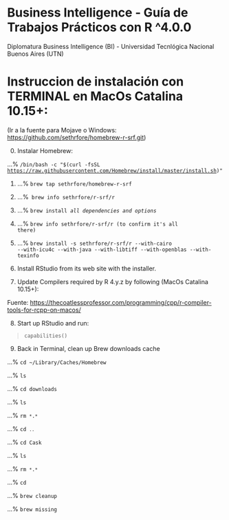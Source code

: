 # Business Intelligence - Guía de Trabajos Prácticos con R ^4.0.0
Diplomatura Business Intelligence (BI) - Universidad Tecnlógica Nacional Buenos Aires (UTN)

# Instruccion de instalación con TERMINAL en MacOs Catalina 10.15+:
(Ir a la fuente para Mojave o Windows: https://github.com/sethrfore/homebrew-r-srf.git)

0) Instalar Homebrew:

...% <code>/bin/bash -c "$(curl -fsSL https://raw.githubusercontent.com/Homebrew/install/master/install.sh)"</code>

1) ...% <code>brew tap sethrfore/homebrew-r-srf</code>

2) ...%<code> brew info sethrfore/r-srf/r</code>

3) ...% <code>brew install _all dependencies and options_ </code>

4) ...% <code>brew info sethrfore/r-srf/r (to confirm it's all there) </code>

5) ...% <code>brew install -s sethrfore/r-srf/r --with-cairo --with-icu4c --with-java --with-libtiff --with-openblas --with-texinfo </code>

6) Install RStudio from its web site with the installer.

7) Update Compilers required by R 4.y.z by following (MacOs Catalina 10.15+):

Fuente: https://thecoatlessprofessor.com/programming/cpp/r-compiler-tools-for-rcpp-on-macos/

8) Start up RStudio and run:

> <code>capabilities()</code>

9) Back in Terminal, clean up Brew downloads cache

...% <code>cd ~/Library/Caches/Homebrew</code>

...% <code>ls</code>

...% <code>cd downloads</code>

...% <code>ls</code>

...% <code>rm ``*``.``*``</code>

...% <code>cd ``..``</code>

...% <code>cd Cask</code>

...% <code>ls</code>

...% <code>rm ``*``.``*``</code>

...% <code>cd</code>

...% <code>brew cleanup</code>

...% <code>brew missing</code>
